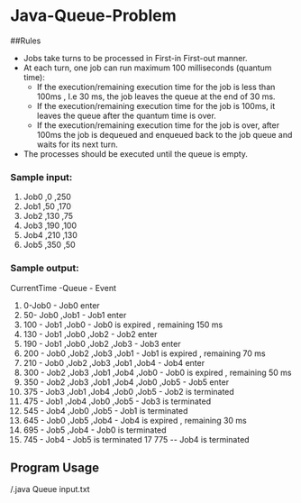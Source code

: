 # Java-Queue-Problem
##Rules
* Jobs take turns to be processed in First-in First-out manner.
* At each turn, one job can run maximum 100 milliseconds (quantum time): 
  * If the execution/remaining execution time for the job is less than 100ms , I.e 30 ms, the job
leaves the queue at the end of 30 ms.
  * If the execution/remaining execution time for the job is 100ms, it leaves the queue after the
quantum time is over.
  * If the execution/remaining execution time for the job is over, after 100ms the job is dequeued
and enqueued back to the job queue and waits for its next turn.
* The processes should be executed until the queue is empty.
### Sample input: 
1. Job0 ,0 ,250
2. Job1 ,50 ,170
3. Job2 ,130 ,75
4. Job3 ,190 ,100
5. Job4 ,210 ,130
6. Job5 ,350 ,50
### Sample output:
CurrentTime -Queue - Event
1. 0-Job0 - Job0 enter
2. 50- Job0 ,Job1 - Job1 enter
3. 100 - Job1 ,Job0 - Job0 is expired , remaining 150 ms
4. 130 - Job1 ,Job0 ,Job2 - Job2 enter
5. 190 - Job1 ,Job0 ,Job2 ,Job3 - Job3 enter
6. 200 - Job0 ,Job2 ,Job3 ,Job1 - Job1 is expired , remaining 70 ms
7. 210 - Job0 ,Job2 ,Job3 ,Job1 ,Job4 - Job4 enter
8. 300 - Job2 ,Job3 ,Job1 ,Job4 ,Job0 - Job0 is expired , remaining 50 ms
9. 350 - Job2 ,Job3 ,Job1 ,Job4 ,Job0 ,Job5 - Job5 enter
10. 375 - Job3 ,Job1 ,Job4 ,Job0 ,Job5 - Job2 is terminated
11. 475 - Job1 ,Job4 ,Job0 ,Job5 - Job3 is terminated
12. 545 - Job4 ,Job0 ,Job5 - Job1 is terminated
13. 645 - Job0 ,Job5 ,Job4 - Job4 is expired , remaining 30 ms
14. 695 - Job5 ,Job4 - Job0 is terminated
15. 745 - Job4 - Job5 is terminated
17 775 -- Job4 is terminated
## Program Usage
/.java Queue input.txt
